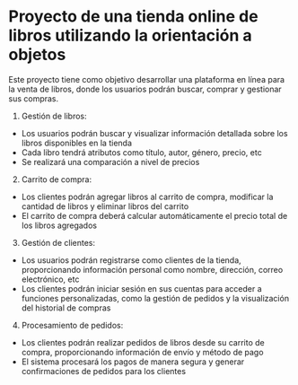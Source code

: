 # Proyecto de una tienda online de libros utilizando la orientación a objetos
Este proyecto tiene como objetivo desarrollar una plataforma en línea para la venta de libros, donde los usuarios podrán buscar, comprar y gestionar sus compras. 

01. Gestión de libros: 
- Los usuarios podrán buscar y visualizar información detallada sobre los libros disponibles en la tienda
- Cada libro tendrá atributos como título, autor, género, precio, etc
- Se realizará una comparación a nivel de precios
  
02. Carrito de compra:
- Los clientes podrán agregar libros al carrito de compra, modificar la cantidad de libros y eliminar libros del carrito
- El carrito de compra deberá calcular automáticamente el precio total de los libros agregados
  
03. Gestión de clientes:
- Los usuarios podrán registrarse como clientes de la tienda, proporcionando información personal como nombre, dirección, correo electrónico, etc
- Los clientes podrán iniciar sesión en sus cuentas para acceder a funciones personalizadas, como la gestión de pedidos y la visualización del historial de compras
  
04. Procesamiento de pedidos:
- Los clientes podrán realizar pedidos de libros desde su carrito de compra, proporcionando información de envío y método de pago
- El sistema procesará los pagos de manera segura y generar confirmaciones de pedidos para los clientes

